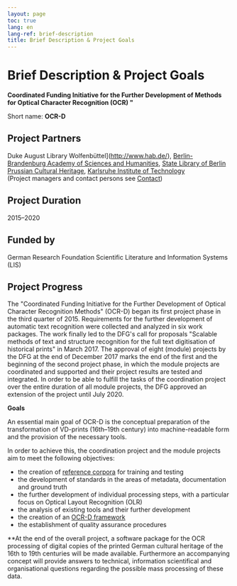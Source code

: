 ```yaml
---
layout: page
toc: true
lang: en
lang-ref: brief-description
title: Brief Description & Project Goals
---
```

# Brief Description & Project Goals

**Coordinated Funding Initiative for the Further Development of Methods for Optical Character Recognition (OCR) "**

Short name: **OCR-D**

## Project Partners

Duke August Library Wolfenbüttel](http://www.hab.de/), [Berlin-Brandenburg Academy of Sciences and Humanities](http://www.bbaw.de/), [State Library of Berlin Prussian Cultural Heritage](http://www.http://staatsbibliothek-berlin.de/), [Karlsruhe Institute of Technology](http://www.kit.edu/)  
(Project managers and contact persons see [Contact](http://www.ocr-d.de/?q=node/2))

## Project Duration
2015–2020

## Funded by

German Research Foundation 
Scientific Literature and Information Systems (LIS)

## Project Progress

The "Coordinated Funding Initiative for the Further Development of Optical Character Recognition Methods" (OCR-D) began its first project phase in the third quarter of 2015. Requirements for the further development of automatic text recognition were collected and analyzed in six work packages. The work finally led to the DFG's call for proposals "Scalable methods of text and structure recognition for the full text digitisation of historical prints" in March 2017. The approval of eight (module) projects by the DFG at the end of December 2017 marks the end of the first and the beginning of the second project phase, in which the module projects are coordinated and supported and their project results are tested and integrated. In order to be able to fulfill the tasks of the coordination project over the entire duration of all module projects, the DFG approved an extension of the project until July 2020.

**Goals**

An essential main goal of OCR-D is the conceptual preparation of the transformation of VD-prints (16th–19th century) into machine-readable form and the provision of the necessary tools.

In order to achieve this, the coordination project and the module projects aim to meet the following objectives:

* the creation of [reference corpora](http://www.ocr-d.de/daten) for training and testing
* the development of standards in the areas of metadata, documentation and ground truth
* the further development of individual processing steps, with a particular focus on Optical Layout Recognition (OLR)
* the analysis of existing tools and their further development
* the creation of an [OCR-D framework](http://www.github.com/ocr-d)
* the establishment of quality assurance procedures

**At the end of the overall project, a software package for the OCR processing of digital copies of the printed German cultural heritage of the 16th to 19th centuries will be made available. Furthermore an accompanying concept will provide answers to technical, information scientifical and organisational questions regarding the possible mass processing of these data.
